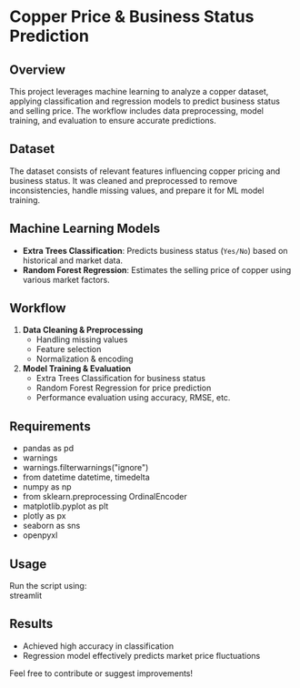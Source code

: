 # **Copper Price & Business Status Prediction**

## **Overview**  
This project leverages machine learning to analyze a copper dataset, applying classification and regression models to predict business status and selling price. The workflow includes data preprocessing, model training, and evaluation to ensure accurate predictions.

## **Dataset**  
The dataset consists of relevant features influencing copper pricing and business status. It was cleaned and preprocessed to remove inconsistencies, handle missing values, and prepare it for ML model training.

## **Machine Learning Models**  
- **Extra Trees Classification**: Predicts business status (`Yes/No`) based on historical and market data.  
- **Random Forest Regression**: Estimates the selling price of copper using various market factors.

## **Workflow**  
1. **Data Cleaning & Preprocessing**  
   - Handling missing values  
   - Feature selection  
   - Normalization & encoding  
2. **Model Training & Evaluation**  
   - Extra Trees Classification for business status  
   - Random Forest Regression for price prediction  
   - Performance evaluation using accuracy, RMSE, etc.  

## **Requirements**  
* pandas as pd
* warnings
* warnings.filterwarnings("ignore")
* from datetime  datetime, timedelta
* numpy as np
* from sklearn.preprocessing  OrdinalEncoder
* matplotlib.pyplot as plt
* plotly as px
* seaborn as sns
* openpyxl

## **Usage**  
Run the script using:  
streamlit

## **Results**  
- Achieved high accuracy in classification  
- Regression model effectively predicts market price fluctuations  

Feel free to contribute or suggest improvements!
